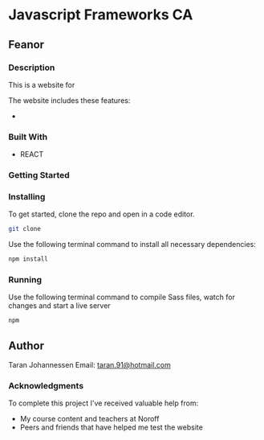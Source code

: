 # Javascript Frameworks CA

## Feanor

### Description

This is a website for

The website includes these features:

-

### Built With

- REACT

### Getting Started

### Installing

To get started, clone the repo and open in a code editor.

```bash
git clone
```

Use the following terminal command to install all necessary dependencies:

```bash
npm install
```

### Running

Use the following terminal command to compile Sass files, watch for changes and start a live server

```bash
npm
```

## Author

Taran Johannessen
Email: taran.91@hotmail.com

### Acknowledgments

To complete this project I've received valuable help from:

- My course content and teachers at Noroff
- Peers and friends that have helped me test the website
